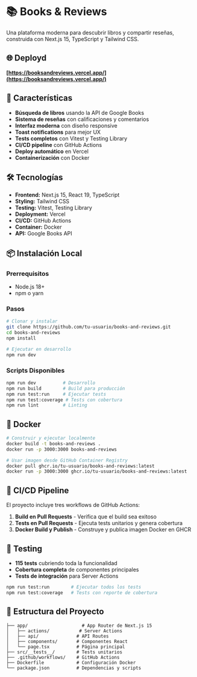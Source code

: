 # 📚 Books & Reviews

Una plataforma moderna para descubrir libros y compartir reseñas, construida con Next.js 15, TypeScript y Tailwind CSS.

## 🌐 Deployd

**[https://booksandreviews.vercel.app/](https://booksandreviews.vercel.app/)**

## 🚀 Características

- **Búsqueda de libros** usando la API de Google Books
- **Sistema de reseñas** con calificaciones y comentarios
- **Interfaz moderna** con diseño responsive
- **Toast notifications** para mejor UX
- **Tests completos** con Vitest y Testing Library
- **CI/CD pipeline** con GitHub Actions
- **Deploy automático** en Vercel
- **Containerización** con Docker

## 🛠️ Tecnologías

- **Frontend:** Next.js 15, React 19, TypeScript
- **Styling:** Tailwind CSS
- **Testing:** Vitest, Testing Library
- **Deployment:** Vercel
- **CI/CD:** GitHub Actions
- **Container:** Docker
- **API:** Google Books API

## 📦 Instalación Local

### Prerrequisitos
- Node.js 18+
- npm o yarn

### Pasos
```bash
# Clonar y instalar
git clone https://github.com/tu-usuario/books-and-reviews.git
cd books-and-reviews
npm install

# Ejecutar en desarrollo
npm run dev
```

### Scripts Disponibles
```bash
npm run dev          # Desarrollo
npm run build        # Build para producción
npm run test:run     # Ejecutar tests
npm run test:coverage # Tests con cobertura
npm run lint         # Linting
```

## 🐳 Docker

```bash
# Construir y ejecutar localmente
docker build -t books-and-reviews .
docker run -p 3000:3000 books-and-reviews

# Usar imagen desde GitHub Container Registry
docker pull ghcr.io/tu-usuario/books-and-reviews:latest
docker run -p 3000:3000 ghcr.io/tu-usuario/books-and-reviews:latest
```

## 🔄 CI/CD Pipeline

El proyecto incluye tres workflows de GitHub Actions:

1. **Build en Pull Requests** - Verifica que el build sea exitoso
2. **Tests en Pull Requests** - Ejecuta tests unitarios y genera cobertura
3. **Docker Build y Publish** - Construye y publica imagen Docker en GHCR

## 🧪 Testing

- **115 tests** cubriendo toda la funcionalidad
- **Cobertura completa** de componentes principales
- **Tests de integración** para Server Actions

```bash
npm run test:run        # Ejecutar todos los tests
npm run test:coverage   # Tests con reporte de cobertura
```

## 📁 Estructura del Proyecto

```
├── app/                    # App Router de Next.js 15
│   ├── actions/           # Server Actions
│   ├── api/              # API Routes
│   ├── components/       # Componentes React
│   └── page.tsx          # Página principal
├── src/__tests__/        # Tests unitarios
├── .github/workflows/    # GitHub Actions
├── Dockerfile            # Configuración Docker
└── package.json          # Dependencias y scripts
```

